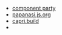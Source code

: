- [component party](https://component-party.dev/)
- [papanasi.js.org](https://papanasi.js.org/?path=/story/%F0%9F%93%97documentation-introduction--page)
- [capri.build](https://capri.build/docs/integrations/tinacms/)
- 